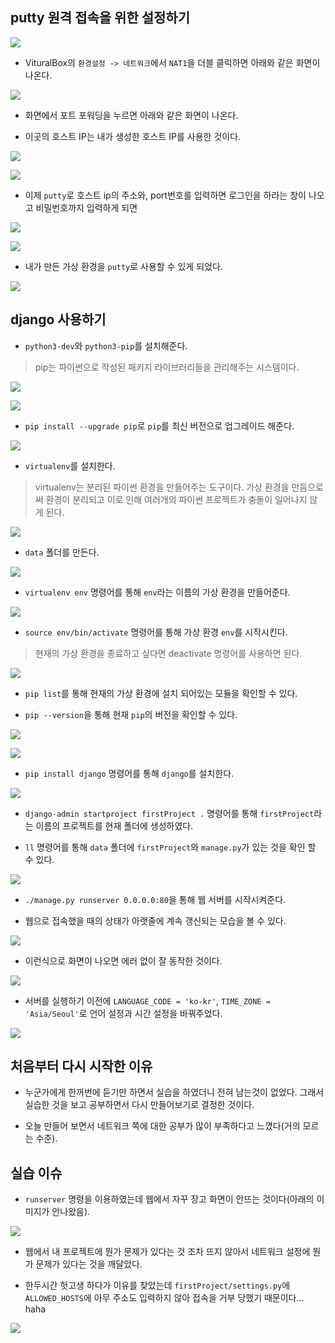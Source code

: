 ## putty 원격 접속을 위한 설정하기

<kbd><img src="img/1.png"></kbd>

- VituralBox의 `환경설정 -> 네트워크`에서 `NAT1`을 더블 클릭하면 아래와 같은 화면이 나온다.

<kbd><img src="img/2.png"></kbd>

- 화면에서 포트 포워딩을 누르면 아래와 같은 화면이 나온다.

- 이곳의 호스트 IP는 내가 생성한 호스트 IP를 사용한 것이다.

<kbd><img src="img/3.png"></kbd>

<kbd><img src="img/3-1.png"></kbd>

- 이제 `putty`로 호스트 ip의 주소와, port번호를 입력하면 로그인을 하라는 창이 나오고 비밀번호까지 입력하게 되면 

<kbd><img src="img/4.png"></kbd>

<kbd><img src="img/5.png"></kbd>

- 내가 만든 가상 환경을 `putty`로 사용할 수 있게 되었다.

<kbd><img src="img/6.png"></kbd>

## django 사용하기

- `python3-dev`와 `python3-pip`를 설치해준다.

> pip는 파이썬으로 작성된 패키지 라이브러리들을 관리해주는 시스템이다.

<kbd><img src="img/7.png"></kbd>

<kbd><img src="img/8.png"></kbd>

- `pip install --upgrade pip`로 `pip`를 최신 버전으로 업그레이드 해준다.

<kbd><img src="img/9.png"></kbd>

- `virtualenv`를 설치한다.

> virtualenv는 분리된 파이썬 환경을 만들어주는 도구이다. 가상 환경을 만듬으로써 환경이 분리되고 이로 인해 여러개의 파이썬 프로젝트가 충돌이 일어나지 않게 된다.

<kbd><img src="img/10.png"></kbd>

- `data` 폴더를 만든다.

<kbd><img src="img/11.png"></kbd>

- `virtualenv env` 명령어를 통해 `env`라는 이름의 가상 환경을 만들어준다.

<kbd><img src="img/12.png"></kbd>

- `source env/bin/activate` 명령어를 통해 가상 환경 `env`를 시작시킨다.

> 현재의 가상 환경을 종료하고 싶다면 deactivate 명령어를 사용하면 된다.

<kbd><img src="img/14.png"></kbd>

- `pip list`를 통해 현재의 가상 환경에 설치 되어있는 모듈을 확인할 수 있다.

- `pip --version`을 통해 현재 `pip`의 버전을 확인할 수 있다.

<kbd><img src="img/15.png"></kbd>

<kbd><img src="img/16.png"></kbd>

- `pip install django` 명령어를 통해 `django`를 설치한다.

<kbd><img src="img/17.png"></kbd>

- `django-admin startproject firstProject .` 명령어를 통해 `firstProject`라는 이름의 프로젝트를 현재 폴더에 생성하였다.

- `ll` 명령어를 통해 `data` 폴더에 `firstProject`와 `manage.py`가 있는 것을 확인 할 수 있다.

<kbd><img src="img/19.png"></kbd>

- `./manage.py runserver 0.0.0.0:80`을 통해 웹 서버를 시작시켜준다.

- 웹으로 접속했을 때의 상태가 아랫줄에 계속 갱신되는 모습을 볼 수 있다.

<kbd><img src="img/26.png"></kbd>

- 이런식으로 화면이 나오면 에러 없이 잘 동작한 것이다.

<kbd><img src="img/25.png"></kbd>

- 서버를 실행하기 이전에 `LANGUAGE_CODE = 'ko-kr'`, `TIME_ZONE = 'Asia/Seoul'`로 언어 설정과 시간 설정을 바꿔주었다.

<kbd><img src="img/24.png"></kbd>
## 처음부터 다시 시작한 이유

- 누군가에게 한꺼번에 듣기만 하면서 실습을 하였더니 전혀 남는것이 없었다. 그래서 실습한 것을 보고 공부하면서 다시 만들어보기로 결정한 것이다.

- 오늘 만들어 보면서 네트워크 쪽에 대한 공부가 많이 부족하다고 느꼈다(거의 모르는 수준). 

## 실습 이슈 

- `runserver` 명령을 이용하였는데 웹에서 자꾸 장고 화면이 안뜨는 것이다(아래의 이미지가 안나왔음).

<kbd><img src="img/25.png"></kbd>

- 웹에서 내 프로젝트에 뭔가 문제가 있다는 것 조차 뜨지 않아서 네트워크 설정에 뭔가 문제가 있다는 것을 깨달았다.

- 한두시간 헛고생 하다가 이유를 찾았는데 `firstProject/settings.py`에 `ALLOWED_HOSTS`에 아무 주소도 입력하지 않아 접속을 거부 당했기 때문이다... haha

<kbd><img src="img/23.png"></kbd>